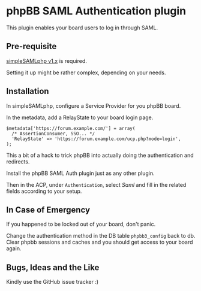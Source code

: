 phpBB SAML Authentication plugin
================================

This plugin enables your board users to log in through SAML.

Pre-requisite
-------------

[simpleSAMLphp v1.x](http://simplesamlphp.org/) is required.

Setting it up might be rather complex, depending on your needs.

Installation
------------

In simpleSAMLphp, configure a Service Provider for you phpBB board.

In the metadata, add a RelayState to your board login page.

    $metadata['https://forum.example.com/'] = array(
      /* AssertionConsumer, SSO... */
      'RelayState' => 'https://forum.example.com/ucp.php?mode=login',
    );

This a bit of a hack to trick phpBB into actually doing the authentication and redirects.

Install the phpBB SAML Auth plugin just as any other plugin.

Then in the ACP, under `Authentication`, select _Saml_ and fill in the
related fields according to your setup.

In Case of Emergency
--------------------

If you happened to be locked out of your board, don't panic.

Change the authentication method in the DB table `phpbb3_config` back to db.
Clear phpbb sessions and caches and you should get access to your board again.

Bugs, Ideas and the Like
------------------------

Kindly use the GitHub issue tracker :)
